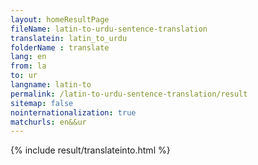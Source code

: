 ```yaml
---
layout: homeResultPage
fileName: latin-to-urdu-sentence-translation
translatein: latin_to_urdu
folderName : translate
lang: en
from: la
to: ur
langname: latin-to
permalink: /latin-to-urdu-sentence-translation/result
sitemap: false
nointernationalization: true
matchurls: en&&ur
---
```

{% include result/translateinto.html %}

<script src="/js/result/translation.js" data-foldername="{{page.folderName}}" data-lang="{{page.lang}}"></script>
